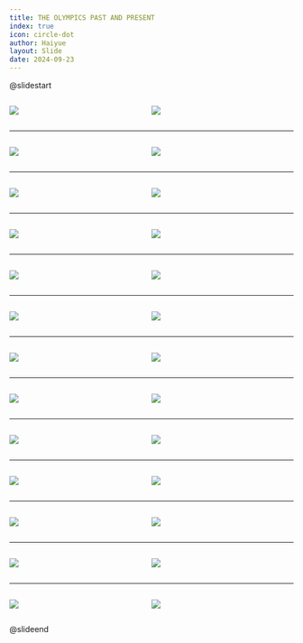 ```yaml
---
title: THE OLYMPICS PAST AND PRESENT
index: true
icon: circle-dot
author: Haiyue
layout: Slide
date: 2024-09-23
---
```

 
@slidestart

<div style="display:flex">
<div style="flex:1">

![](/reading/english/Level-W/THE%20OLYMPICS%20PAST%20AND%20PRESENT/001.webp)
</div>
<div style="flex:1">

![](/reading/english/Level-W/THE%20OLYMPICS%20PAST%20AND%20PRESENT/002.webp)
</div>
</div>

---

<div style="display:flex">
<div style="flex:1">

![](/reading/english/Level-W/THE%20OLYMPICS%20PAST%20AND%20PRESENT/003.webp)
</div>
<div style="flex:1">

![](/reading/english/Level-W/THE%20OLYMPICS%20PAST%20AND%20PRESENT/004.webp)
</div>
</div>

---

<div style="display:flex">
<div style="flex:1">

![](/reading/english/Level-W/THE%20OLYMPICS%20PAST%20AND%20PRESENT/005.webp)
</div>
<div style="flex:1">

![](/reading/english/Level-W/THE%20OLYMPICS%20PAST%20AND%20PRESENT/006.webp)
</div>
</div>

---

<div style="display:flex">
<div style="flex:1">

![](/reading/english/Level-W/THE%20OLYMPICS%20PAST%20AND%20PRESENT/007.webp)
</div>
<div style="flex:1">

![](/reading/english/Level-W/THE%20OLYMPICS%20PAST%20AND%20PRESENT/008.webp)
</div>
</div>

---

<div style="display:flex">
<div style="flex:1">

![](/reading/english/Level-W/THE%20OLYMPICS%20PAST%20AND%20PRESENT/009.webp)
</div>
<div style="flex:1">

![](/reading/english/Level-W/THE%20OLYMPICS%20PAST%20AND%20PRESENT/010.webp)
</div>
</div>

---

<div style="display:flex">
<div style="flex:1">

![](/reading/english/Level-W/THE%20OLYMPICS%20PAST%20AND%20PRESENT/011.webp)
</div>
<div style="flex:1">

![](/reading/english/Level-W/THE%20OLYMPICS%20PAST%20AND%20PRESENT/012.webp)
</div>
</div>

---

<div style="display:flex">
<div style="flex:1">

![](/reading/english/Level-W/THE%20OLYMPICS%20PAST%20AND%20PRESENT/013.webp)
</div>
<div style="flex:1">

![](/reading/english/Level-W/THE%20OLYMPICS%20PAST%20AND%20PRESENT/014.webp)
</div>
</div>

---

<div style="display:flex">
<div style="flex:1">

![](/reading/english/Level-W/THE%20OLYMPICS%20PAST%20AND%20PRESENT/015.webp)
</div>
<div style="flex:1">

![](/reading/english/Level-W/THE%20OLYMPICS%20PAST%20AND%20PRESENT/016.webp)
</div>
</div>

---

<div style="display:flex">
<div style="flex:1">

![](/reading/english/Level-W/THE%20OLYMPICS%20PAST%20AND%20PRESENT/017.webp)
</div>
<div style="flex:1">

![](/reading/english/Level-W/THE%20OLYMPICS%20PAST%20AND%20PRESENT/018.webp)
</div>
</div>

---

<div style="display:flex">
<div style="flex:1">

![](/reading/english/Level-W/THE%20OLYMPICS%20PAST%20AND%20PRESENT/019.webp)
</div>
<div style="flex:1">

![](/reading/english/Level-W/THE%20OLYMPICS%20PAST%20AND%20PRESENT/020.webp)
</div>
</div>

---

<div style="display:flex">
<div style="flex:1">

![](/reading/english/Level-W/THE%20OLYMPICS%20PAST%20AND%20PRESENT/021.webp)
</div>
<div style="flex:1">

![](/reading/english/Level-W/THE%20OLYMPICS%20PAST%20AND%20PRESENT/022.webp)
</div>
</div>

---

<div style="display:flex">
<div style="flex:1">

![](/reading/english/Level-W/THE%20OLYMPICS%20PAST%20AND%20PRESENT/023.webp)
</div>
<div style="flex:1">

![](/reading/english/Level-W/THE%20OLYMPICS%20PAST%20AND%20PRESENT/024.webp)
</div>
</div>

---

<div style="display:flex">
<div style="flex:1">

![](/reading/english/Level-W/THE%20OLYMPICS%20PAST%20AND%20PRESENT/025.webp)
</div>
<div style="flex:1">

![](/reading/english/Level-W/THE%20OLYMPICS%20PAST%20AND%20PRESENT/026.webp)
</div>
</div>

@slideend